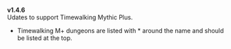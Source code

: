 **v1.4.6**  
Udates to support Timewalking Mythic Plus.
  - Timewalking M+ dungeons are listed with * around the name and should be listed at the top.
